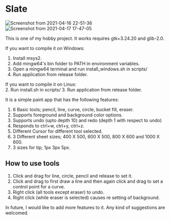 # Slate
![Screenshot from 2021-04-16 22-51-36](https://user-images.githubusercontent.com/56605804/115114957-84bcf000-9faf-11eb-822a-8a20e3850275.png) 
![Screenshot from 2021-04-17 17-47-05](https://user-images.githubusercontent.com/56605804/115114961-88e90d80-9faf-11eb-9100-c4725de739e8.png)

This is one of my hobby project. It works requires gtk+3.24.20 and glib-2.0.

If you want to compile it on Windows:
1. Install msys2.
2. Add mingw64's bin folder to PATH in environment variables.
3. Open a mingw64 terminal and run install_windows.sh in scripts/
4. Run application from release folder.

If you want to compile it on Linux:  
2. Run install.sh in scripts/
3. Run application from release folder.
 
It is a simple paint app that has the following features: 

1. 6 Basic tools; pencil, line, curve, circle, bucket fill, eraser.
2. Supports foreground and background color options.
3. Supports undo (upto depth 10) and redo (depth 1 with respect to undo)
4. Responds to ctrl+w, ctrl+y, ctrl+z.
5. Different Cursor for different tool selected. 
6. 3 Different sheet sizes; 400 X 500, 600 X 500, 800 X 600 and 1000 X 600.
7. 3 sizes for tip; 1px 3px 5px.

## How to use tools

1. Click and drag for line, circle, pencil and release to set it. 
2. Click and drag to first draw a line and then again click and drag to set a control point for a curve.
3. Right click (all tools except eraser) to undo.
4. Right click (while eraser is selected) causes re setting of background.

In future, I would like to add more features to it. Any kind of suggestions are welcomed.
